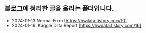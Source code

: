 ## 블로그에 정리한 글을 올리는 폴더입니다.

- 2024-01-13:Normal Form [https://hwdata.tistory.com/10]
- 2024-01-16: Kaggle Data Report [https://hwdata.tistory.com/16]
